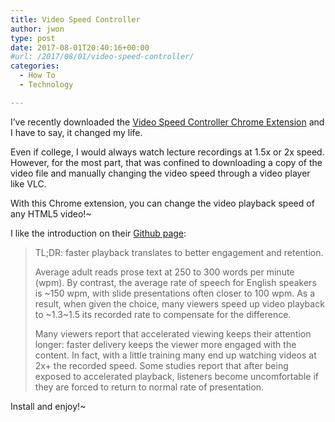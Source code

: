 ```yaml
---
title: Video Speed Controller
author: jwon
type: post
date: 2017-08-01T20:40:16+00:00
#url: /2017/08/01/video-speed-controller/
categories:
  - How To
  - Technology

---
```

I&#8217;ve recently downloaded the [Video Speed Controller Chrome Extension][1] and I have to say, it changed my life.

Even if college, I would always watch lecture recordings at 1.5x or 2x speed. However, for the most part, that was confined to downloading a copy of the video file and manually changing the video speed through a video player like VLC.

With this Chrome extension, you can change the video playback speed of any HTML5 video!~

I like the introduction on their [Github page][2]:

> TL;DR: faster playback translates to better engagement and retention.
> 
> Average adult reads prose text at 250 to 300 words per minute (wpm). By contrast, the average rate of speech for English speakers is ~150 wpm, with slide presentations often closer to 100 wpm. As a result, when given the choice, many viewers speed up video playback to ~1.3~1.5 its recorded rate to compensate for the difference.
> 
> Many viewers report that accelerated viewing keeps their attention longer: faster delivery keeps the viewer more engaged with the content. In fact, with a little training many end up watching videos at 2x+ the recorded speed. Some studies report that after being exposed to accelerated playback, listeners become uncomfortable if they are forced to return to normal rate of presentation. 

Install and enjoy!~

 [1]: https://chrome.google.com/webstore/detail/video-speed-controller/nffaoalbilbmmfgbnbgppjihopabppdk
 [2]: https://github.com/igrigorik/videospeed
